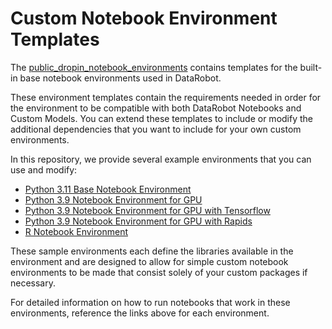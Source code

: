  # Custom Notebook Environment Templates
The [public_dropin_notebook_environments](https://github.com/datarobot/datarobot-user-models/tree/master/public_dropin_notebook_environments)
contains templates for the built-in base notebook environments used in DataRobot.

These environment templates contain the requirements needed in order for the environment to be compatible with 
both DataRobot Notebooks and Custom Models. 
You can extend these templates to include or modify the additional 
dependencies that you want to include for your own custom environments.

In this repository, we provide several example environments that you can use and modify:
* [Python 3.11 Base Notebook Environment](python311_notebook_base)
* [Python 3.9 Notebook Environment for GPU](python39_notebook_gpu)
* [Python 3.9 Notebook Environment for GPU with Tensorflow](python39_notebook_gpu_tf)
* [Python 3.9 Notebook Environment for GPU with Rapids](python39_notebook_gpu_rapids)
* [R Notebook Environment](r_notebook)

These sample environments each define the libraries available in the environment 
and are designed to allow for simple custom notebook environments to be made that 
consist solely of your custom packages if necessary.

For detailed information on how to run notebooks that work in these environments, 
reference the links above for each environment.
